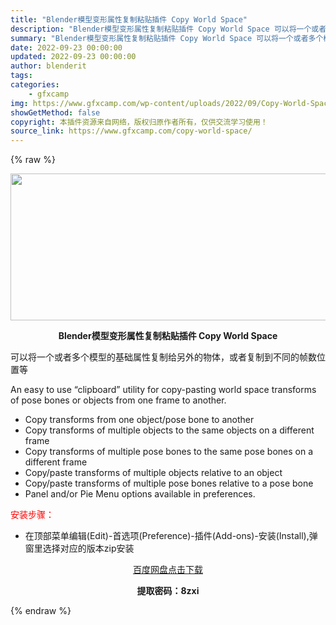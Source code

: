 ```yaml
---
title: "Blender模型变形属性复制粘贴插件 Copy World Space"
description: "Blender模型变形属性复制粘贴插件 Copy World Space 可以将一个或者多个模型的基础属性复制给另外的物体，或者复制到不同的帧数位置等 An easy to use “cl..."
summary: "Blender模型变形属性复制粘贴插件 Copy World Space 可以将一个或者多个模型的基础属性复制给另外的物体，或者复制到不同的帧数位置等 An easy to use “cl..."
date: 2022-09-23 00:00:00
updated: 2022-09-23 00:00:00
author: blenderit
tags: 
categories:
    - gfxcamp
img: https://www.gfxcamp.com/wp-content/uploads/2022/09/Copy-World-Space.jpg
showGetMethod: false
copyright: 本插件资源来自网络，版权归原作者所有，仅供交流学习使用！
source_link: https://www.gfxcamp.com/copy-world-space/
---
```


{% raw %}
<div><p><img decoding="async" class="aligncenter size-full wp-image-107120" src="https://www.gfxcamp.com/wp-content/uploads/2022/09/Copy-World-Space.jpg" data-src="https://www.gfxcamp.com/wp-content/uploads/2022/09/Copy-World-Space.jpg" alt="" width="590" height="235" data-srcset="https://www.gfxcamp.com/wp-content/uploads/2022/09/Copy-World-Space.jpg 590w, https://www.gfxcamp.com/wp-content/uploads/2022/09/Copy-World-Space-150x60.jpg 150w" data-sizes="(max-width: 590px) 100vw, 590px"></p><p style="text-align: center;"><strong>Blender模型变形属性复制粘贴插件 Copy World Space</strong></p><p>可以将一个或者多个模型的基础属性复制给另外的物体，或者复制到不同的帧数位置等</p><p class="">An easy to use “clipboard” utility for copy-pasting world space transforms of pose bones or objects from one frame to another.</p><ul>
<li>Copy transforms from one object/pose bone to another</li>
<li>Copy transforms of multiple objects to the same objects on a different frame</li>
<li>Copy transforms of multiple pose bones to the same pose bones on a different frame</li>
<li>Copy/paste transforms of multiple objects relative to an object</li>
<li>Copy/paste transforms of multiple pose bones relative to a pose bone</li>
<li>Panel and/or Pie Menu options available in preferences.</li>
</ul><p style="text-align: left;"><span style="color: #ff0000;">安装步骤：</span></p><ul>
<li>在顶部菜单编辑(Edit)-首选项(Preference)-插件(Add-ons)-安装(Install),弹窗里选择对应的版本zip安装</li>
</ul><p style="text-align: center;"><a class="maxbutton-3 maxbutton maxbutton-baidu" target="_blank" rel="noopener" href="https://pan.baidu.com/s/1wwnC7gUF9XLuytHLw5Ruuw?pwd=8zxi"><span class="mb-text">百度网盘点击下载</span></a></p><p style="text-align: center;"><strong>提取密码：8zxi</strong></p></div>
<div style="display: none">gfxcamp</div>
{% endraw %}